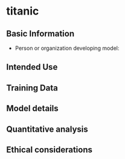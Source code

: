 # titanic
## Basic Information
- Person or organization developing model:
## Intended Use
## Training Data
## Model details
## Quantitative analysis
## Ethical considerations
